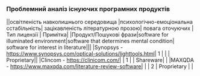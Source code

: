 ### Проблемний аналіз існуючих програмних продуктів 
||освітленість навколишнього середовища |психологічно-емоціональна сстабільність| зацікавленість літературною прозою| повага оточуючих | Тип лицензії | Примітка|
|Продукт/Пошукові фрази|software for illuminated environment|software that determines mental condition| software for interest in literature|||
|Synopsys - https://www.synopsys.com/optical-solutions/lighttools.html| 1 | | | Proprietary||
|Clincom - https://clinicom.com/| | 1 | | Shareware| |
|MAXQDA - https://www.maxqda.com/literature-review-software| | | 2 | Proprietary | |
